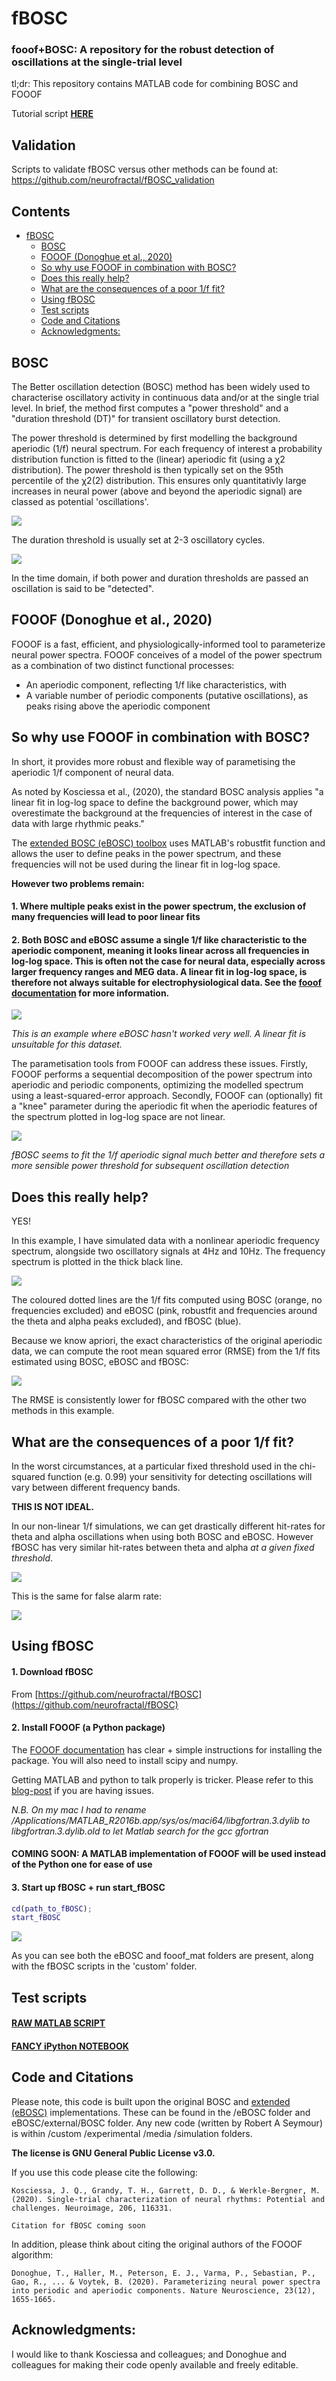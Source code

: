 # fBOSC
### fooof+BOSC: A repository for the robust detection of oscillations at the single-trial level

tl;dr: This repository contains MATLAB code for combining BOSC and FOOOF

Tutorial script **[HERE](./custom/test_fBOSC.ipynb)**

## Validation

Scripts to validate fBOSC versus other methods can be found at: https://github.com/neurofractal/fBOSC_validation

## Contents

- [fBOSC](#fbosc)
  * [BOSC](#BOSC)
  * [FOOOF (Donoghue et al., 2020)](#fooof-donoghue-et-al-2020)
  * [So why use FOOOF in combination with BOSC?](#so-why-use-fooof-in-combination-with-bosc)
  * [Does this really help?](#does-this-really-help)
  * [What are the consequences of a poor 1/f fit?](#what-are-the-consequences-of-a-poor-1f-fit)
  * [Using fBOSC](#using-fbosc)
  * [Test scripts](#test-scripts)
  * [Code and Citations](#code-and-citations)
  * [Acknowledgments:](#acknowledgments-)

## BOSC
The Better oscillation detection (BOSC) method has been widely used to characterise oscillatory activity in continuous data and/or at the single trial level. In brief, the method first computes a "power threshold" and a "duration threshold (DT)" for transient oscillatory burst detection. 

The power threshold is determined by first modelling the background aperiodic (1/f) neural spectrum. For each frequency of interest a probability distribution function is fitted to the (linear) aperiodic fit (using a χ2 distribution). The power threshold is then typically set on the 95th percentile of the χ2(2) distribution. This ensures only quantitativly large increases in neural power (above and beyond the aperiodic signal) are classed as potential 'oscillations'.

![](./media/power_thresh.png)

The duration threshold is usually set at 2-3 oscillatory cycles. 

![](./media/duration_thresh.png)

In the time domain, if both power and duration thresholds are passed an oscillation is said to be "detected".

## FOOOF (Donoghue et al., 2020)

FOOOF is a fast, efficient, and physiologically-informed tool to parameterize neural power spectra. FOOOF conceives of a model of the power spectrum as a combination of two distinct functional processes:

- An aperiodic component, reflecting 1/f like characteristics, with
- A variable number of periodic components (putative oscillations), as peaks rising above the aperiodic component

## So why use FOOOF in combination with BOSC?

In short, it provides more robust and flexible way of parametising the aperiodic 1/f component of neural data.

As noted by Kosciessa et al., (2020), the standard BOSC analysis applies "a linear fit in log-log space to define the background power, which may overestimate the background at the frequencies of interest in the case of data with large rhythmic peaks." 

The [extended BOSC (eBOSC) toolbox](https://github.com/jkosciessa/eBOSC) uses MATLAB's robustfit function and allows the user to define peaks in the power spectrum, and these frequencies will not be used during the linear fit in log-log space.

**However two problems remain:**

#### **1. Where multiple peaks exist in the power spectrum, the exclusion of many frequencies will lead to poor linear fits**

#### **2. Both BOSC and eBOSC assume a single 1/f like characteristic to the aperiodic component, meaning it looks linear across all frequencies in log-log space. This is often not the case for neural data, especially across larger frequency ranges and MEG data. A linear fit in log-log space, is therefore not always suitable for electrophysiological data. See the [fooof documentation](https://fooof-tools.github.io/fooof/auto_tutorials/plot_05-AperiodicFitting.html) for more information.**

![](./media/example_no_fooof.png)

*This is an example where eBOSC hasn't worked very well. A linear fit is unsuitable for this dataset.*

The parametisation tools from FOOOF can address these issues. Firstly, FOOOF  performs a sequential decomposition of the power spectrum into aperiodic and periodic components, optimizing the modelled spectrum using a least-squared-error approach. Secondly, FOOOF can (optionally) fit a "knee" parameter during the aperiodic fit when the aperiodic features of the spectrum plotted in log-log space are not linear.

![](./media/example_with_fooof.png)

*fBOSC seems to fit the 1/f aperiodic signal much better and therefore sets a more sensible power threshold for subsequent oscillation detection*

## Does this really help?

YES! 

In this example, I have simulated data with a nonlinear aperiodic frequency spectrum, alongside two oscillatory signals at 4Hz and 10Hz. The frequency spectrum is plotted in the thick black line. 

![](./media/SNR25.png)

The coloured dotted lines are the 1/f fits computed using BOSC (orange, no frequencies excluded) and eBOSC (pink, robustfit and frequencies around the theta and alpha peaks excluded), and fBOSC (blue). 

Because we know apriori, the exact characteristics of the original aperiodic data, we can compute the root mean squared error (RMSE) from the 1/f fits estimated using BOSC, eBOSC and fBOSC:

![](./media/fBOSC_RMSE.png)

The RMSE is consistently lower for fBOSC compared with the other two methods in this example.

## What are the consequences of a poor 1/f fit?

In the worst circumstances, at a particular fixed threshold used in the chi-squared function (e.g. 0.99) your sensitivity for detecting oscillations will vary between different frequency bands.

**THIS IS NOT IDEAL.** 

In our non-linear 1/f simulations, we can get drastically different hit-rates for theta and alpha oscillations when using both BOSC and eBOSC. However fBOSC has very similar hit-rates between theta and alpha *at a given fixed threshold*.

![](./media/HR_avg.png)

This is the same for false alarm rate:

![](./media/FA_avg.png)

## Using fBOSC

#### 1. Download fBOSC

From [https://github.com/neurofractal/fBOSC](https://github.com/neurofractal/fBOSC)

#### 2. Install FOOOF (a Python package)

The [FOOOF documentation](https://fooof-tools.github.io/fooof/index.html#installation) has clear + simple instructions for installing the package. You will also need to install scipy and numpy.

Getting MATLAB and python to talk properly is tricker. Please refer to this [blog-post](https://irenevigueguix.wordpress.com/2020/03/25/loading-python-into-matlab/) if you are having issues. 

*N.B. On my mac I had to rename /Applications/MATLAB_R2016b.app/sys/os/maci64/libgfortran.3.dylib to libgfortran.3.dylib.old to let Matlab search for the gcc gfortran*

#### COMING SOON: A MATLAB implementation of FOOOF will be used instead of the Python one for ease of use

#### 3. Start up fBOSC + run start_fBOSC

```matlab
cd(path_to_fBOSC);
start_fBOSC
```

![](./media/folders.png)

As you can see both the eBOSC and fooof_mat folders are present, along with the fBOSC scripts in the 'custom' folder. 

## Test scripts

#### **[RAW MATLAB SCRIPT](./custom/test_fBOSC.m)**

#### **[FANCY iPython NOTEBOOK](./custom/test_fBOSC.ipynb)**


## Code and Citations

Please note, this code is built upon the original BOSC and [extended (eBOSC)](https://github.com/jkosciessa/eBOSC) implementations. These can be found in the /eBOSC folder and eBOSC/external/BOSC folder. Any new code (written by Robert A Seymour) is within /custom /experimental /media /simulation folders. 

**The license is GNU General Public License v3.0.**

If you use this code please cite the following:
```
Kosciessa, J. Q., Grandy, T. H., Garrett, D. D., & Werkle-Bergner, M. (2020). Single-trial characterization of neural rhythms: Potential and challenges. Neuroimage, 206, 116331.
```

```
Citation for fBOSC coming soon
```

In addition, please think about citing the original authors of the FOOOF algorithm:

```
Donoghue, T., Haller, M., Peterson, E. J., Varma, P., Sebastian, P., Gao, R., ... & Voytek, B. (2020). Parameterizing neural power spectra into periodic and aperiodic components. Nature Neuroscience, 23(12), 1655-1665.
```

## Acknowledgments:

I would like to thank Kosciessa and colleagues; and Donoghue and colleagues for making their code openly available and freely editable.



